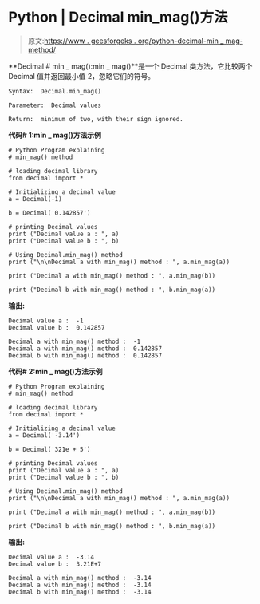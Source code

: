 # Python | Decimal min_mag()方法

> 原文:[https://www . geesforgeks . org/python-decimal-min _ mag-method/](https://www.geeksforgeeks.org/python-decimal-min_mag-method/)

**Decimal # min _ mag():min _ mag()**是一个 Decimal 类方法，它比较两个 Decimal 值并返回最小值 2，忽略它们的符号。

```
Syntax:  Decimal.min_mag()

Parameter:  Decimal values

Return:  minimum of two, with their sign ignored.

```

**代码# 1:min _ mag()方法示例**

```
# Python Program explaining 
# min_mag() method

# loading decimal library
from decimal import *

# Initializing a decimal value
a = Decimal(-1)

b = Decimal('0.142857')

# printing Decimal values
print ("Decimal value a : ", a)
print ("Decimal value b : ", b)

# Using Decimal.min_mag() method
print ("\n\nDecimal a with min_mag() method : ", a.min_mag(a))

print ("Decimal a with min_mag() method : ", a.min_mag(b))

print ("Decimal b with min_mag() method : ", b.min_mag(a))
```

**输出:**

```
Decimal value a :  -1
Decimal value b :  0.142857

Decimal a with min_mag() method :  -1
Decimal a with min_mag() method :  0.142857
Decimal b with min_mag() method :  0.142857

```

**代码# 2:min _ mag()方法示例**

```
# Python Program explaining 
# min_mag() method

# loading decimal library
from decimal import *

# Initializing a decimal value
a = Decimal('-3.14')

b = Decimal('321e + 5')

# printing Decimal values
print ("Decimal value a : ", a)
print ("Decimal value b : ", b)

# Using Decimal.min_mag() method
print ("\n\nDecimal a with min_mag() method : ", a.min_mag(a))

print ("Decimal a with min_mag() method : ", a.min_mag(b))

print ("Decimal b with min_mag() method : ", b.min_mag(a))
```

**输出:**

```
Decimal value a :  -3.14
Decimal value b :  3.21E+7

Decimal a with min_mag() method :  -3.14
Decimal a with min_mag() method :  -3.14
Decimal b with min_mag() method :  -3.14

```